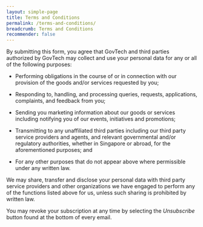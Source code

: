 ```yaml
---
layout: simple-page
title: Terms and Conditions
permalink: /terms-and-conditions/
breadcrumb: Terms and Conditions
recommender: false
---
```

By submitting this form, you agree that GovTech and third parties authorized by GovTech may collect and use your personal data for any or all of the following purposes:

-	Performing obligations in the course of or in connection with our provision of the goods and/or services requested by you;

-	Responding to, handling, and processing queries, requests, applications, complaints, and feedback from you;

-	Sending you marketing information about our goods or services including notifying you of our events, initiatives and promotions;

-	Transmitting to any unaffiliated third parties including our third party service providers and agents, and relevant governmental and/or regulatory authorities, whether in Singapore or abroad, for the aforementioned purposes; and

-	For any other purposes that do not appear above where permissible under any written law.

We may share, transfer and disclose your personal data with third party service providers and other organizations we have engaged to perform any of the functions listed above for us, unless such sharing is prohibited by written law.

You may revoke your subscription at any time by selecting the _Unsubscribe_ button found at the bottom of every email.
